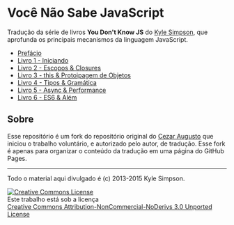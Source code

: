 # Você Não Sabe JavaScript

Tradução da série de livros **You Don't Know JS** do [Kyle Simpson](https://github.com/getify/), que aprofunda os principais mecanismos da linguagem JavaScript.

* [Prefácio](./preface.md)
* [Livro 1 - Iniciando](./01-up-and-going/)
* [Livro 2 - Escopos & Closures](02-scope-and-closures/)
* [Livro 3 - this & Protoipagem de Objetos](03-this-and-object-prototypes/)
* [Livro 4 - Tipos & Gramática](04-types-and-grammar/)
* [Livro 5 - Async & Performance](05-async-and-performance/)
* [Livro 6 - ES6 & Além](06-es6-and-beyond/)

## Sobre
Esse repositório é um fork do repositório original do [Cezar Augusto](http://github.com/cezaraugusto) que iniciou o trabalho voluntário, e autorizado pelo autor, de tradução. Esse fork é apenas para organizar o conteúdo da tradução em uma página do GitHub Pages.

---

Todo o material aqui divulgado é (c) 2013-2015 Kyle Simpson.

<a rel="license" href="http://creativecommons.org/licenses/by-nc-nd/3.0/"><img alt="Creative Commons License" style="border-width:0" src="https://i.creativecommons.org/l/by-nc-nd/3.0/88x31.png" /></a><br />Este trabalho está sob a licença <br> <a rel="license" href="http://creativecommons.org/licenses/by-nc-nd/3.0/">Creative Commons Attribution-NonCommercial-NoDerivs 3.0 Unported License</a>
